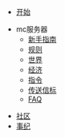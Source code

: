 <!-- _navbar.md -->
* [开始](/)
- mc服务器
	* [新手指南](/mc/join)
	* [规则](/mc/rule)
	* [世界](/mc/world)
	* [经济](/mc/eco)
	* [指令](/mc/cmd_list)
	* [传送信标](/mc/beacon)
    * [FAQ](/mc/faq)
* [社区](/community)
* [事纪](/history)
